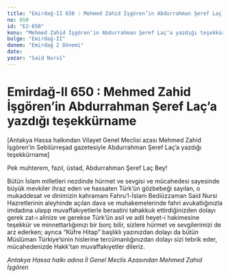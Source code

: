 ```yaml
---
title: "Emirdağ-II 650 : Mehmed Zahid İşgören’in Abdurrahman Şeref Laç’a yazdığı teşekkürname"
no: 650
id: "E2-650"
konu: "Mehmed Zahid İşgören’in Abdurrahman Şeref Laç’a yazdığı teşekkürname"
bolge: "Emirdağ-II"
donem: "Emirdağ 2 Dönemi"
date: 
yazar: "Said Nursî"
---
```


# Emirdağ-II 650 : Mehmed Zahid İşgören’in Abdurrahman Şeref Laç’a yazdığı teşekkürname

<p class="takdim">[Antakya Hassa halkından Vilayet Genel Meclisi azası Mehmed Zahid İşgören’in Sebilürreşad gazetesiyle Abdurrahman Şeref Laç’a yazdığı teşekkürname]</p>

Pek muhterem, fazıl, üstad, Abdurrahman Şeref Laç Bey!

Bütün İslam milletleri nezdinde hürmet ve sevgisi ve mücahedesi sayesinde büyük mevkiler ihraz eden ve hassaten Türk’ün gözbebeği sayılan, o mukaddesat ve dinimizin kahramanı Fahru’l-İslam Bediüzzaman Said Nursi Hazretlerinin aleyhinde açılan dava ve muhakemelerinde fahri avukatlığınızla imdadına ulaşıp muvaffakıyetlerle beraatini tahakkuk ettirdiğinizden dolayı gerek zat-ı alinize ve gerekse Türk’ün asil ve adil heyet-i hakimesine teşekkür ve minnettarlığımızı bir borç bilir, sizlere hürmet ve sevgilerimizi de arz ederken; ayrıca “Küfre Hitap” başlıklı yazınızdan dolayı da bütün Müslüman Türkiye’sinin hislerine tercümanlığınızdan dolayı sizi tebrik eder, mücahedenizde Hakk’tan muvaffakıyetler dileriz.

*Antakya Hassa halkı adına İl Genel Meclis Azasından*
*Mehmed Zahid İşgören*

